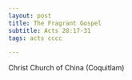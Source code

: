 ```yaml
---
layout: post
title: The Fragrant Gospel
subtitle: Acts 28:17-31
tags: acts cccc

---
```

Christ Church of China (Coquitlam)
